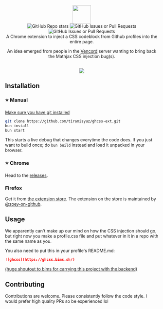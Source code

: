 #### 

<div align="center">
  <img height="60" src="https://github.com/tiramisyuz/ghcss-ext/blob/main/icons/ghcssbig.png?raw=true">

  <br>

  <img alt="GitHub Repo stars" src="https://img.shields.io/github/stars/tiramisyuz/ghcss-ext?style=for-the-badge">
  <img alt="GitHub Issues or Pull Requests" src="https://img.shields.io/github/issues-pr/tiramisyuz/ghcss-ext?style=for-the-badge">
  <img alt="GitHub Issues or Pull Requests" src="https://img.shields.io/github/issues/tiramisyuz/ghcss-ext?style=for-the-badge">

  <br>
  A Chrome extension to inject a CSS codeblock from Github profiles into the entire page.

  An idea emerged from people in the [Vencord](https://vencord.dev/) server wanting to bring back the Mathjax CSS injection bug(s).

<br>

<img src="https://files.catbox.moe/gbztli.png">
</div>

## Installation
### ⭐ Manual
[Make sure you have git installed](https://www.git-scm.com/downloads)
```bash
git clone https://github.com/tiramisyuz/ghcss-ext.git
bun install
bun start
```
This starts a live debug that changes everytime the code does. If you just want to build once; do `bun build` instead and load it unpacked in your browser.

### ⭐ Chrome
Head to the <a href="https://github.com/tiramisyuz/ghcss-ext/releases">releases</a>.

### Firefox
Get it from [the extension store](https://addons.mozilla.org/en-US/firefox/addon/ghcss/). The extension on the store is maintained by [@zoey-on-github](https://github.com/zoey-on-github).

## Usage
We apparently can't make up our mind on how the CSS injection should go, but right now you make a profile.css file and put whatever in it in a repo with the same name as you.

You also need to put this in your profile's README.md:
```md
![ghcss](https://ghcss.bims.sh/)
```

[(huge shoutout to bims for carrying this project with the backend)](https://github.com/Bims-sh)

## Contributing
Contributions are welcome. Please consistently follow the code style. I would prefer high quality PRs so be experienced lol
